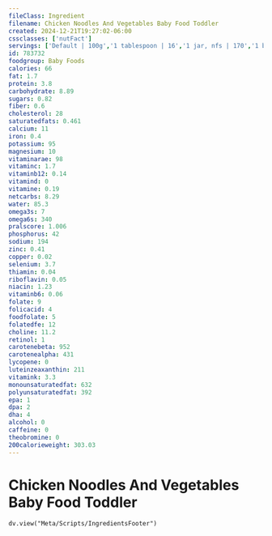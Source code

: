```yaml
---
fileClass: Ingredient
filename: Chicken Noodles And Vegetables Baby Food Toddler
created: 2024-12-21T19:27:02-06:00
cssclasses: ['nutFact']
servings: ['Default | 100g','1 tablespoon | 16','1 jar, nfs | 170','1 beech-nut table time | 170','1 gerber graduates | 170']
id: 783732
foodgroup: Baby Foods
calories: 66
fat: 1.7
protein: 3.8
carbohydrate: 8.89
sugars: 0.82
fiber: 0.6
cholesterol: 28
saturatedfats: 0.461
calcium: 11
iron: 0.4
potassium: 95
magnesium: 10
vitaminarae: 98
vitaminc: 1.7
vitaminb12: 0.14
vitamind: 0
vitamine: 0.19
netcarbs: 8.29
water: 85.3
omega3s: 7
omega6s: 340
pralscore: 1.006
phosphorus: 42
sodium: 194
zinc: 0.41
copper: 0.02
selenium: 3.7
thiamin: 0.04
riboflavin: 0.05
niacin: 1.23
vitaminb6: 0.06
folate: 9
folicacid: 4
foodfolate: 5
folatedfe: 12
choline: 11.2
retinol: 1
carotenebeta: 952
carotenealpha: 431
lycopene: 0
luteinzeaxanthin: 211
vitamink: 3.3
monounsaturatedfat: 632
polyunsaturatedfat: 392
epa: 1
dpa: 2
dha: 4
alcohol: 0
caffeine: 0
theobromine: 0
200calorieweight: 303.03
---
```


# Chicken Noodles And Vegetables Baby Food Toddler

```dataviewjs
dv.view("Meta/Scripts/IngredientsFooter")
```